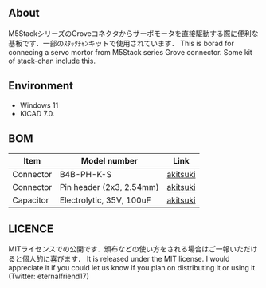 ## About
M5StackシリーズのGroveコネクタからサーボモータを直接駆動する際に便利な基板です．一部のｽﾀｯｸﾁｬﾝキットで使用されています．
This is borad for connecing a servo mortor from M5Stack series Grove connector. Some kit of stack-chan include this.

## Environment
- Windows 11
- KiCAD 7.0.

## BOM
|  Item  |  Model number  |  Link  |
| ---- | ---- | ---- |
|  Connector  |  B4B-PH-K-S  | [akitsuki](https://akizukidenshi.com/catalog/g/gC-12804/)  |
|  Connector  |  Pin header (2x3, 2.54mm)  | [akitsuki](https://akizukidenshi.com/catalog/g/gC-16883/)  |
|  Capacitor  |  Electrolytic, 35V, 100uF  | [akitsuki](https://akizukidenshi.com/catalog/g/gP-02724/)  |

## LICENCE
MITライセンスでの公開です．頒布などの使い方をされる場合はご一報いただけると個人的に喜びます．
It is released under the MIT license. I would appreciate it if you could let us know if you plan on distributing it or using it.
(Twitter: eternalfriend17)
